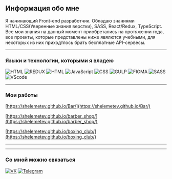 ## Информация обо мне

Я начинающий Front-end разработчик.
Обладаю знаниями HTML/CSS(Уверенные знания верстки), SASS, React/Redux, TypeScript. 
Все мои знания на данный момент приобретались на протяжении года, все проекты,
которые представлены ниже явялются учебными, для некоторых из них приходтлось брать
бесплатные API-сервесы.
___

### Языки и технологии, которыми я владею

![HTML](https://img.shields.io/badge/-REACT-090909?style=for-the-badge&logo=react&logoColor=#E34F26) ![REDUX](https://img.shields.io/badge/-REDUX-090909?style=for-the-badge&logo=redux&logoColor=#764ABC) ![HTML](https://img.shields.io/badge/-HTML-090909?style=for-the-badge&logo=html5&logoColor=#E34F26) ![JavaScript](https://img.shields.io/badge/-JavaScript-090909?style=for-the-badge&logo=JavaScript&logoColor=E9D54D) ![CSS](https://img.shields.io/badge/-CSS-090909?style=for-the-badge&logo=css3&logoColor=#1572B6) ![GULP](https://img.shields.io/badge/-GULP-090909?style=for-the-badge&logo=gulp&logoColor=#CF4647) ![FIGMA](https://img.shields.io/badge/-FIGMA-090909?style=for-the-badge&logo=figma&logoColor=#F24E1E) ![SASS](https://img.shields.io/badge/-SASS-090909?style=for-the-badge&logo=sass&logoColor=#CC6699) ![VScode](https://img.shields.io/badge/-VS_code-090909?style=for-the-badge&logo=visualstudiocode&logoColor=#007ACC) 
___
### Мои работы 
[https://shelemetev.github.io/Bar/](https://shelemetev.github.io/Bar/)

[https://shelemetev.github.io/barber_shop/](https://shelemetev.github.io/barber_shop/)

[https://shelemetev.github.io/boxing_club/](https://shelemetev.github.io/boxing_club/)
___

___
### Со мной можно связаться 

[![VK](https://img.shields.io/badge/-VK-090909?style=for-the-badge&logo=vk&logoColor=#0077FF)](https://vk.com/pohuistegor) [![Telegram](https://img.shields.io/badge/-Telegram-090909?style=for-the-badge&logo=telegram&logoColor=#26A5E4)](https://t.me/BeatDown_Hardcore)
